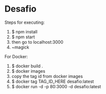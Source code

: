 # Desafio

Steps for executing:
  1. $ npm install
  2. $ npm start
  3. then go to localhost:3000
  4. ~magick

For Docker:
  1. $ docker build .
  2. $ docker images
  3. copy the tag id from docker images
  4. $ docker tag TAG_ID_HERE desafio:latest
  5. $ docker run -d -p 80:3000 -d desafio:latest
